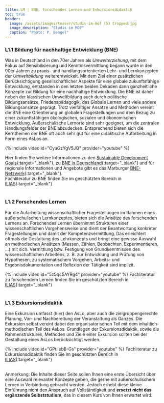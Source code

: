 ```yaml
---
title: LM | BNE, forschendes Lernen und Exkursionsdidaktik
toc: true
header:
  image: /assets/images/teaser/studis-im-mof (5) Cropped.jpg
  image_description: "Studis im MOF"
  caption: "Photo: P. Bengel"
---
```



### L1.1 Bildung für nachhaltige Entwicklung (BNE) 
Was in Deutschland in den 70er Jahren als *Umwelterziehung*, 
mit dem Fokus auf Sensibilisierung und Kenntnisvermittlung begann wurde in den 90er Jahren zu praxis- und handlungsorientierten 
Lehr- und Lernkonzepten der *Umweltbildung* weiterentwickelt. 
Mit dem Ziel einer zusätzlichen Berücksichtigung gesellschaftlicher Aspekte für eine globale zukunftsfähige Entwicklung, 
entstanden in den letzten beiden Dekaden dann ganzheitliche Konzepte zur Bildung für eine nachhaltige Entwicklung. 
Die BNE ist daher neben der klassischen Umweltbildung auch durch politische Bildungsansätze, Friedenspädagogik, das Globale Lernen und viele andere Bildungsansätze geprägt. 
Trotz vielfältiger Ansätze und Methoden vereint die BNE eine Orientierung an globalen Fragestellungen und dem Bezug zu einer zukunftsfähigen ökologischen, sozialen und ökonomischen Entwicklung.
Außerschulische Lernorte sind sehr geeignet, um die zentralen Handlungsfelder der BNE abzudecken. 
Entsprechend bieten sich die Kernthemen der BNE oft auch sehr gut für eine didaktische Aufarbeitung in Form eines AsLos an.  

{% include video id="CyuGzYgV5JQ" provider="youtube" %}

Hier finden Sie weitere Informationen zu den [Sustainable Development Goals](https://sdgs.un.org/goals){:target="_blank"},
zu [BNE in Deutschland](https://www.bne-portal.de/){:target="_blank"}
und für regionale Informationen und Angebote gibt es das Marburger [BNE-Netzwerk](http://www.kollektiv-von-morgen.de/bne-netzwerk/){:target="_blank"}. <br>
Fachliteratur zu BNE finden Sie im geschützten Bereich in [ILIAS](https://ilias.uni-marburg.de/ilias.php?ref_id=2371835&cmd=view&cmdClass=ilrepositorygui&cmdNode=wq&baseClass=ilrepositorygui){:target="_blank"} <br>
<br>

### L1.2 Forschendes Lernen 

Für die Aufarbeitung wissenschaftlicher Fragestellungen im Rahmen eines außerschulischen Lernkonzeptes, bieten sich die Ansätze des forschenden Lernens an.
Forschendes Lernen übernimmt Strukturen einer wissenschaftlichen Vorgehensweise und dient der Beantwortung konkreter Fragestellungen und damit der Kompetenzvermittlung. 
Das erleichtert oftmals die Gestaltung des Lehrkonzepts und bringt eine gewisse Auswahl an methodischen Ansätzen (Messen, Zählen, Beobachten, Experimentieren, ...) mit sich. Vermittlung bzw. 
Festigung von Grundkenntnissen des wissenschaftlichen Arbeitens, z. B. zur Entwicklung und Prüfung von Hypothesen, zu systematischem Vorgehen, Arbeits- und Ergebnisdokumentation und Reflexion der Tätigkeit sind implizit. 


{% include video id="5z5qc5AYRg4" provider="youtube" %}
Fachliteratur zu forschendem Lernen finden Sie im geschützten Bereich in [ILIAS](https://ilias.uni-marburg.de/ilias.php?ref_id=2863632&cmd=view&cmdClass=ilrepositorygui&cmdNode=z4&baseClass=ilrepositorygui){:target="_blank"} <br>
<br>

### L1.3 Exkursionsdidaktik

Eine Exkursion umfasst (hier) den AsLo, aber auch die zielgruppengerechte Planung, Vor- und Nachbereitung der Veranstaltung als Ganzes.
Die Exkursion selbst vereint dabei den organisatorischen Teil mit dem inhaltlich-methodischen Teil des AsLos.
Grundlagen der Exkursionsdidaktik, sowie die Rahmenstrukturen, Methoden und Ziele einer Exkursion sollten bei der Gestaltung eines AsLos berücksichtigt werden.

{% include video id="GPtilebB-Gs" provider="youtube" %}
Fachliteratur zu Exkursionsdidaktik finden Sie im geschützten Bereich in [ILIAS](https://ilias.uni-marburg.de/ilias.php?ref_id=2863632&cmd=view&cmdClass=ilrepositorygui&cmdNode=z4&baseClass=ilrepositorygui){:target="_blank"} <br>
<br>

Anmerkung: Die Inhalte dieser Seite sollen Ihnen eine erste Übersicht über eine Auswahl relevanter Konzepte geben, die gerne mit außerschulischem Lernen in Verbindung gebracht werden. 
Jedoch erhebt diese kleine Einführung nicht den Anspruch auf Vollständigkeit und **ersetzt nicht das ergänzende Selbststudium**, das in diesem Kurs von Ihnen erwartet wird.
